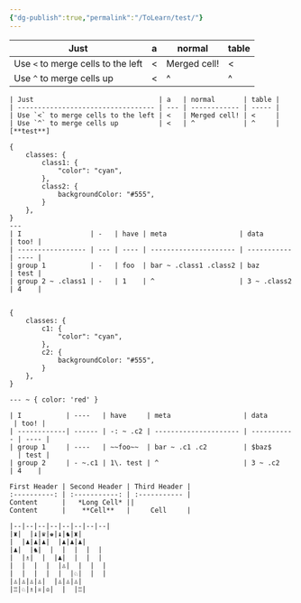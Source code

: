 ```yaml
---
{"dg-publish":true,"permalink":"/ToLearn/test/"}
---
```


| Just                               | a   | normal       | table |
| ---------------------------------- | --- | ------------ | ----- |
| Use `<` to merge cells to the left | <   | Merged cell! | <     |
| Use `^` to merge cells up          | <   | ^            | ^     |


```sheet
| Just                               | a   | normal       | table |
| ---------------------------------- | --- | ------------ | ----- |
| Use `<` to merge cells to the left | <   | Merged cell! | <     |
| Use `^` to merge cells up          | <   | ^            | ^     |
[**test**]
```


```sheet
{
    classes: { 
        class1: { 
            "color": "cyan",
        },
        class2: {
            backgroundColor: "#555",
        }
    },
}
---
| I                 | -   | have | meta                  | data        | too! |
| ----------------- | --- | ---- | --------------------- | ----------- | ---- |
| group 1           | -   | foo  | bar ~ .class1 .class2 | baz         | test |
| group 2 ~ .class1 | -   | 1    | ^                     | 3 ~ .class2 | 4    |

```

```sheet

{
    classes: {
        c1: {
            "color": "cyan",
        },
        c2: {
            backgroundColor: "#555",
        }
    },
}

--- ~ { color: 'red' }

| I           | ----   | have     | meta                  | data        | too! |
| ------------| ------ | -: ~ .c2 | --------------------- | ----------- | ---- |
| group 1     | ----   | ~~foo~~  | bar ~ .c1 .c2         | $baz$       | test |
| group 2     | - ~.c1 | 1\. test | ^                     | 3 ~ .c2     | 4    |
```

```tx
First Header | Second Header | Third Header |
:----------: | :-----------: | :----------- | 
Content      |   *Long Cell* || 
Content      |    **Cell**   |     Cell     | 
```

```tx
|--|--|--|--|--|--|--|--|
|♜|  |♝|♛|♚|♝|♞|♜|
|  |♟|♟|♟|  |♟|♟|♟|
|♟|  |♞|  |  |  |  |  |
|  |♗|  |  |♟|  |  |  |
|  |  |  |  |♙|  |  |  |
|  |  |  |  |  |♘|  |  |
|♙|♙|♙|♙|  |♙|♙|♙|
|♖|♘|♗|♕|♔|  |  |♖|
```

